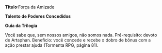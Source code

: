 **Titulo**:Força da Amizade

**Talento de Poderes Concedidos**

**Guia da Trilogia**

 Você sabe que, sem nossos amigos, não somos nada. Pré-requisito: devoto de Artaphan. Benefício: você concede e recebe o dobro de bônus com a ação prestar ajuda (Tormenta RPG, página 81).